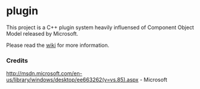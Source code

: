 plugin
======

This project is a C++ plugin system heavily influensed of Component Object Model released by Microsoft.

Please read the [wiki](https://github.com/perandersson/plugin/wiki) for more information.

### Credits

http://msdn.microsoft.com/en-us/library/windows/desktop/ee663262(v=vs.85).aspx - Microsoft
